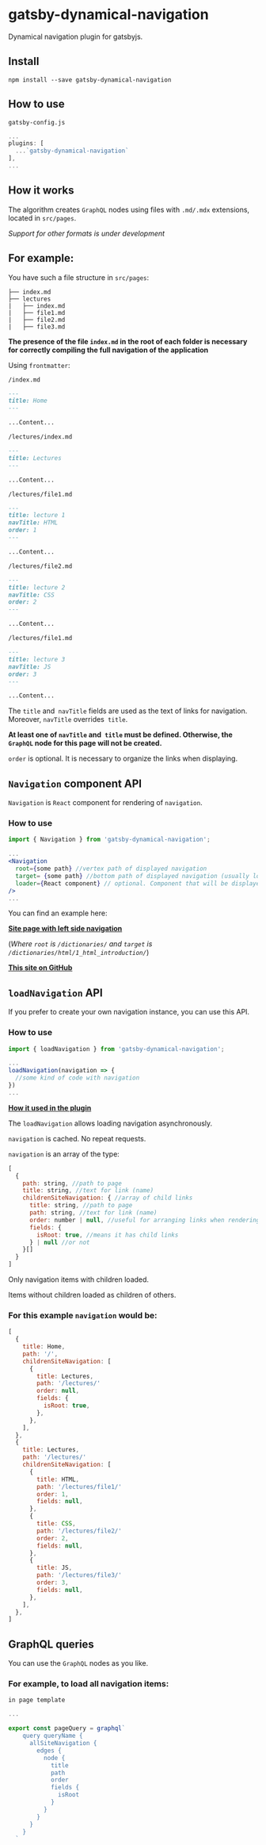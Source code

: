 # gatsby-dynamical-navigation
 Dynamical navigation plugin for gatsbyjs.

## Install

`npm install --save gatsby-dynamical-navigation`

## How to use

`gatsby-config.js`
```javascript
...
plugins: [
  ...`gatsby-dynamical-navigation`
],
...
```

## How it works

The algorithm creates `GraphQL` nodes using files with `.md/.mdx` extensions, located in `src/pages`.

*Support for other formats is under development*

## For example:

You have such a file structure in `src/pages`:
```
├── index.md
├── lectures
|   ├── index.md
|   ├── file1.md
|   ├── file2.md
|   ├── file3.md
```

**The presence of the file `index.md` in the root of each folder is necessary for correctly compiling the full navigation of the application**

Using `frontmatter`:

`/index.md`

```md
---
title: Home
---

...Content...
```

`/lectures/index.md`

```md
---
title: Lectures
---

...Content...
```

`/lectures/file1.md`

```md
---
title: lecture 1
navTitle: HTML
order: 1
---

...Content...
```

`/lectures/file2.md`

```md
---
title: lecture 2
navTitle: CSS
order: 2
---

...Content...
```

`/lectures/file1.md`

```md
---
title: lecture 3
navTitle: JS
order: 3
---

...Content...
```


The `title` and` navTitle` fields are used as the text of links for navigation. Moreover, `navTitle` overrides` title`.

**At least one of `navTitle` and` title` must be defined. Otherwise, the `GraphQL` node for this page will not be created.**

`order` is optional. It is necessary to organize the links when displaying.

## `Navigation` component API

`Navigation` is `React` component for rendering of `navigation`.

### How to use

```jsx
import { Navigation } from 'gatsby-dynamical-navigation';

...
<Navigation 
  root={some path} //vertex path of displayed navigation
  target= {some path} //bottom path of displayed navigation (usually location)
  loader={React component} // optional. Component that will be displayed until the navigation is loaded
/>
...
```

You can find an example here:

**[Site page with left side navigation](https://learn.webpurple.net/dictionaries/html/1_html_introduction/)**

(*Where `root` is `/dictionaries/` and `target` is `/dictionaries/html/1_html_introduction/`*)

**[This site on GitHub](https://github.com/WebPurple/learn)**


## `loadNavigation` API

If you prefer to create your own navigation instance, you can use this API.

### How to use

```javascript
import { loadNavigation } from 'gatsby-dynamical-navigation';

...
loadNavigation(navigation => {
  //some kind of code with navigation
})
...
```

**[How it used in the plugin](https://github.com/ZeninZenin/gatsby-dynamical-navigation/blob/master/lib/components/Navigation/Navigation.component.tsx)**

The `loadNavigation` allows loading navigation asynchronously.

`navigation` is cached. No repeat requests.

`navigation` is an array of the type:

```javascript
[
  {
    path: string, //path to page
    title: string, //text for link (name)
    childrenSiteNavigation: { //array of child links
      title: string, //path to page
      path: string, //text for link (name)
      order: number | null, //useful for arranging links when rendering
      fields: {
        isRoot: true, //means it has child links
      } | null //or not
    }[]
  }
]
```

Only navigation items with children loaded.

Items without children loaded as children of others.

### For this example `navigation` would be:

```javascript
[
  {
    title: Home,
    path: '/',
    childrenSiteNavigation: [
      {
        title: Lectures,
        path: '/lectures/'
        order: null,
        fields: {
          isRoot: true,
        },
      },
    ],
  },
  {
    title: Lectures,
    path: '/lectures/'
    childrenSiteNavigation: [
      {
        title: HTML,
        path: '/lectures/file1/'
        order: 1,
        fields: null,
      },
      {
        title: CSS,
        path: '/lectures/file2/'
        order: 2,
        fields: null,
      },
      {
        title: JS,
        path: '/lectures/file3/'
        order: 3,
        fields: null,
      },
    ],
  },
]
```



## GraphQL queries

You can use the `GraphQL` nodes as you like.

### For example, to load all navigation items:

`in page template`
```javascript
...

export const pageQuery = graphql`
    query queryName {
      allSiteNavigation {
        edges {
          node {
            title
            path
            order
            fields {
              isRoot
            }
          }
        }
      }
    }
  `
```

